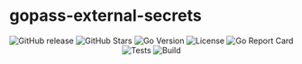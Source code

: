 # gopass-external-secrets
<p align="center">
  <a href="https://github.com/lucas-ingemar/gopass-external-secrets/releases" style="text-decoration: none">
    <img alt="GitHub release" src="https://img.shields.io/github/v/release/lucas-ingemar/gopass-external-secrets?style=flat-square&label=Latest%20Version">
  </a>

  <img alt="GitHub Stars" src="https://img.shields.io/github/stars/lucas-ingemar/gopass-external-secrets?style=flat-square&logo=github&label=Stars">
  <img alt="Go Version" src="https://img.shields.io/github/go-mod/go-version/lucas-ingemar/gopass-external-secrets?style=flat-square&logo=go&label=Version">
  <img alt="License" src="https://img.shields.io/github/license/lucas-ingemar/gopass-external-secrets?style=flat-square&label=License">

  <a href="https://goreportcard.com/badge/github.com/lucas-ingemar/gopass-external-secrets" style="text-decoration: none">
    <img alt="Go Report Card" src="https://goreportcard.com/badge/github.com/lucas-ingemar/gopass-external-secrets?style=flat-square">
  </a>

  <img alt="Tests" src="https://img.shields.io/github/actions/workflow/status/lucas-ingemar/gopass-external-secrets/go-test.yaml?style=flat-square&logo=github&label=Tests">

  <img alt="Build" src="https://img.shields.io/github/actions/workflow/status/lucas-ingemar/gopass-external-secrets/publish-container.yaml?style=flat-square&logo=github&label=Build">
</p>
